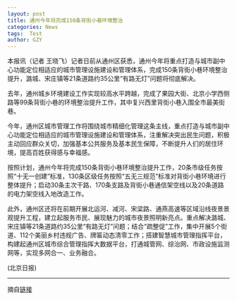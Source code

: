 ```yaml
---
layout: post
title: 通州今年将完成150条背街小巷环境整治
categories: News
tags:  Test
author: GZY
---
```


本报讯（记者 王晓飞）记者日前从通州区获悉，通州今年将重点打造与城市副中心功能定位相适应的城市管理设施建设和管理体系，完成150条背街小巷环境整治提升，潞城、宋庄镇等21条道路约35公里“有路无灯”问题将彻底解决。

去年，通州城乡环境建设工作实现较高水平跨越，完成了果园大街、北京小学西侧路等99条背街小巷的环境整治提升工作，其中复兴西里背街小巷入围全市最美街巷。

今年，通州区城市管理工作将围绕城市精细化管理这条主线，重点打造与城市副中心功能定位相适应的城市管理设施建设和管理体系，注重解决突出民生问题，积极主动回应群众关切，加强基本公共服务及基本民生保障，不断提升人们的居住环境，提高百姓获得感与幸福感。

按照计划，通州今年将完成150条背街小巷环境整治提升工作，20条市级任务按照“十无一创建”标准，130条区级任务按照“五无三规范”标准对背街小巷环境进行整体提升；启动30条主次干路、170条支路及背街小巷通信架空线以及20条道路的电力架空线入地改造工作。

此外，通州区还将在前期开展北运河、减河、宋梁路、通燕高速等区域沿线夜景景观提升工程，建立起服务市民、展现魅力的城市夜景照明新亮点。重点解决潞城、宋庄镇等21条道路约35公里“有路无灯”问题；结合“疏整促”工作，集中开展5个街道、112个美丽乡村违规广告、牌匾动态清零工作；搭建智慧城市管理指挥平台，构建起通州区城市综合管理指挥大数据平台，打通城管网、综治网、市政设施监测网等，实现多网合一、业务融合。

(北京日报)

*****

摘自[链接](http://bj.jjj.qq.com/a/20190131/001596.htm)